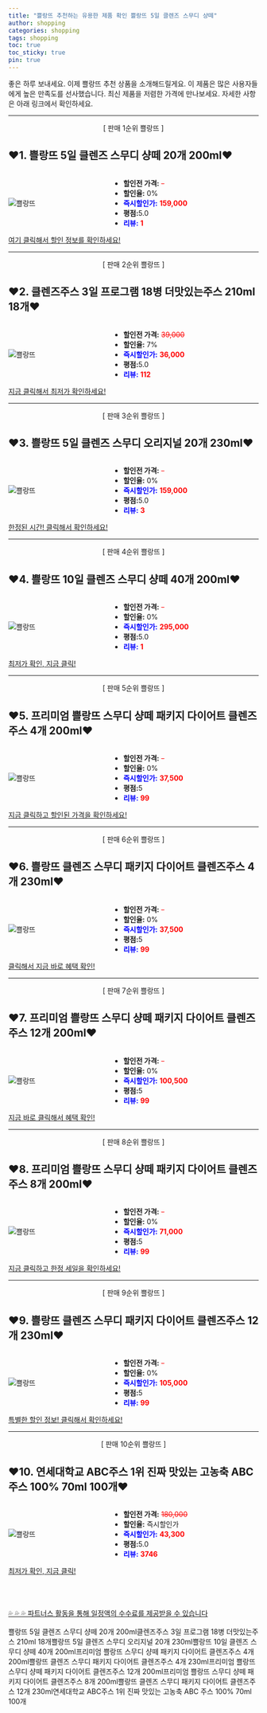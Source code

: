 ```yaml
---
title: "쁠랑뜨 추천하는 유용한 제품 확인 쁠랑뜨 5일 클렌즈 스무디 샹떼"
author: shopping
categories: shopping
tags: shopping
toc: true
toc_sticky: true
pin: true
---
```

좋은 하루 보내세요. 이제 쁠랑뜨 추천 상품을 소개해드릴게요. 이 제품은 많은 사용자들에게 높은 만족도를 선사했습니다. 최신 제품을 저렴한 가격에 만나보세요. 자세한 사항은 아래 링크에서 확인하세요.

---
<p class="toplist" style="margin: 0 auto; display: block; width: fit-content;">[ 판매 1순위 쁠랑뜨 ]</p>

<h2><strong>❤️1. 쁠랑뜨 5일 클렌즈 스무디 샹떼 20개 200ml❤️</strong></h2>

<div style="display: flex; align-items: center;">
    <div style="flex: 0.4;">
        <img src="https://thumbnail9.coupangcdn.com/thumbnails/remote/230x230ex/image/vendor_inventory/a724/baf3663f2c68695c80eeb6704d2ff402eb346f2ddc03c4dd7a2d75fafecc.png" alt="쁠랑뜨" style="max-width: 100%;">
    </div>
    <div style="flex: 0.6; margin-left: 10px;">
        <ul>
            <li><strong>할인전 가격:</strong> <del style="color: red;">-</del></li>
            <li><strong>할인율:</strong> 0%</li>
            <li><span style='color:blue'><strong>즉시할인가:</strong></span> <span style='color:red'><strong>159,000</strong></span></li>
            <li><strong>평점:</strong>5.0</li>
            <li><span style='color:blue'><strong>리뷰:</strong></span> <span style='color:red'><strong>1</strong></span></li>
        </ul>
    </div>
</div>
<div class="center">
    <a href="https://selin100587.github.io?lptag=AF9450613&subid=githubio&pageKey=7619333533&traceid=V0-153&itemId=20197165005&vendorItemId=87288066009" class="myButton">
        여기 클릭해서 할인 정보를 확인하세요!
    </a>
</div>


---
<p class="toplist" style="margin: 0 auto; display: block; width: fit-content;">[ 판매 2순위 쁠랑뜨 ]</p>

<h2><strong>❤️2. 클렌즈주스 3일 프로그램 18병 더맛있는주스 210ml 18개❤️</strong></h2>

<div style="display: flex; align-items: center;">
    <div style="flex: 0.4;">
        <img src="https://thumbnail9.coupangcdn.com/thumbnails/remote/230x230ex/image/vendor_inventory/a0ef/78507cc84721dc8250e485a8da7742f12434ae93c92f41cf4e25b4879dce.jpeg" alt="쁠랑뜨" style="max-width: 100%;">
    </div>
    <div style="flex: 0.6; margin-left: 10px;">
        <ul>
            <li><strong>할인전 가격:</strong> <del style="color: red;">39,000</del></li>
            <li><strong>할인율:</strong> 7%</li>
            <li><span style='color:blue'><strong>즉시할인가:</strong></span> <span style='color:red'><strong>36,000</strong></span></li>
            <li><strong>평점:</strong>5.0</li>
            <li><span style='color:blue'><strong>리뷰:</strong></span> <span style='color:red'><strong>112</strong></span></li>
        </ul>
    </div>
</div>
<div class="center">
    <a href="https://selin100587.github.io?lptag=AF9450613&subid=githubio&pageKey=7422650312&traceid=V0-153&itemId=19258634895&vendorItemId=86374128139" class="myButton">
        지금 클릭해서 최저가 확인하세요!
    </a>
</div>


---
<p class="toplist" style="margin: 0 auto; display: block; width: fit-content;">[ 판매 3순위 쁠랑뜨 ]</p>

<h2><strong>❤️3. 쁠랑뜨 5일 클렌즈 스무디 오리지널 20개 230ml❤️</strong></h2>

<div style="display: flex; align-items: center;">
    <div style="flex: 0.4;">
        <img src="https://thumbnail10.coupangcdn.com/thumbnails/remote/230x230ex/image/vendor_inventory/7275/0088a9ba6959cd226f5892502f3172527059eb4023793f694ad087bf45fe.png" alt="쁠랑뜨" style="max-width: 100%;">
    </div>
    <div style="flex: 0.6; margin-left: 10px;">
        <ul>
            <li><strong>할인전 가격:</strong> <del style="color: red;">-</del></li>
            <li><strong>할인율:</strong> 0%</li>
            <li><span style='color:blue'><strong>즉시할인가:</strong></span> <span style='color:red'><strong>159,000</strong></span></li>
            <li><strong>평점:</strong>5.0</li>
            <li><span style='color:blue'><strong>리뷰:</strong></span> <span style='color:red'><strong>3</strong></span></li>
        </ul>
    </div>
</div>
<div class="center">
    <a href="https://selin100587.github.io?lptag=AF9450613&subid=githubio&pageKey=7619561620&traceid=V0-153&itemId=20198252270&vendorItemId=87287960726" class="myButton">
        한정된 시간! 클릭해서 확인하세요!
    </a>
</div>


---
<p class="toplist" style="margin: 0 auto; display: block; width: fit-content;">[ 판매 4순위 쁠랑뜨 ]</p>

<h2><strong>❤️4. 쁠랑뜨 10일 클렌즈 스무디 샹떼 40개 200ml❤️</strong></h2>

<div style="display: flex; align-items: center;">
    <div style="flex: 0.4;">
        <img src="https://thumbnail9.coupangcdn.com/thumbnails/remote/230x230ex/image/vendor_inventory/a724/baf3663f2c68695c80eeb6704d2ff402eb346f2ddc03c4dd7a2d75fafecc.png" alt="쁠랑뜨" style="max-width: 100%;">
    </div>
    <div style="flex: 0.6; margin-left: 10px;">
        <ul>
            <li><strong>할인전 가격:</strong> <del style="color: red;">-</del></li>
            <li><strong>할인율:</strong> 0%</li>
            <li><span style='color:blue'><strong>즉시할인가:</strong></span> <span style='color:red'><strong>295,000</strong></span></li>
            <li><strong>평점:</strong>5.0</li>
            <li><span style='color:blue'><strong>리뷰:</strong></span> <span style='color:red'><strong>1</strong></span></li>
        </ul>
    </div>
</div>
<div class="center">
    <a href="https://selin100587.github.io?lptag=AF9450613&subid=githubio&pageKey=7619333533&traceid=V0-153&itemId=20198262644&vendorItemId=87289101878" class="myButton">
        최저가 확인, 지금 클릭!
    </a>
</div>


---
<p class="toplist" style="margin: 0 auto; display: block; width: fit-content;">[ 판매 5순위 쁠랑뜨 ]</p>

<h2><strong>❤️5. 프리미엄 쁠랑뜨 스무디 샹떼 패키지 다이어트 클렌즈주스 4개 200ml❤️</strong></h2>

<div style="display: flex; align-items: center;">
    <div style="flex: 0.4;">
        <img src="https://thumbnail10.coupangcdn.com/thumbnails/remote/230x230ex/image/vendor_inventory/089c/6221cd6d58774d063a246764447f2a9651a8105c449a97042f1c11d48d7f.jpg" alt="쁠랑뜨" style="max-width: 100%;">
    </div>
    <div style="flex: 0.6; margin-left: 10px;">
        <ul>
            <li><strong>할인전 가격:</strong> <del style="color: red;">-</del></li>
            <li><strong>할인율:</strong> 0%</li>
            <li><span style='color:blue'><strong>즉시할인가:</strong></span> <span style='color:red'><strong>37,500</strong></span></li>
            <li><strong>평점:</strong>5</li>
            <li><span style='color:blue'><strong>리뷰:</strong></span> <span style='color:red'><strong>99</strong></span></li>
        </ul>
    </div>
</div>
<div class="center">
    <a href="https://selin100587.github.io?lptag=AF9450613&subid=githubio&pageKey=8219792760&traceid=V0-153&itemId=23622708100&vendorItemId=90648277929" class="myButton">
        지금 클릭하고 할인된 가격을 확인하세요!
    </a>
</div>


---
<p class="toplist" style="margin: 0 auto; display: block; width: fit-content;">[ 판매 6순위 쁠랑뜨 ]</p>

<h2><strong>❤️6. 쁠랑뜨 클렌즈 스무디 패키지 다이어트 클렌즈주스 4개 230ml❤️</strong></h2>

<div style="display: flex; align-items: center;">
    <div style="flex: 0.4;">
        <img src="https://thumbnail8.coupangcdn.com/thumbnails/remote/230x230ex/image/vendor_inventory/400e/62e8b33b9186320b373e9d730fb57429f703cd19f4dd534765b2882db95c.jpg" alt="쁠랑뜨" style="max-width: 100%;">
    </div>
    <div style="flex: 0.6; margin-left: 10px;">
        <ul>
            <li><strong>할인전 가격:</strong> <del style="color: red;">-</del></li>
            <li><strong>할인율:</strong> 0%</li>
            <li><span style='color:blue'><strong>즉시할인가:</strong></span> <span style='color:red'><strong>37,500</strong></span></li>
            <li><strong>평점:</strong>5</li>
            <li><span style='color:blue'><strong>리뷰:</strong></span> <span style='color:red'><strong>99</strong></span></li>
        </ul>
    </div>
</div>
<div class="center">
    <a href="https://selin100587.github.io?lptag=AF9450613&subid=githubio&pageKey=8217976120&traceid=V0-153&itemId=23610943515&vendorItemId=90636596618" class="myButton">
        클릭해서 지금 바로 혜택 확인!
    </a>
</div>


---
<p class="toplist" style="margin: 0 auto; display: block; width: fit-content;">[ 판매 7순위 쁠랑뜨 ]</p>

<h2><strong>❤️7. 프리미엄 쁠랑뜨 스무디 샹떼 패키지 다이어트 클렌즈주스 12개 200ml❤️</strong></h2>

<div style="display: flex; align-items: center;">
    <div style="flex: 0.4;">
        <img src="https://thumbnail10.coupangcdn.com/thumbnails/remote/230x230ex/image/vendor_inventory/089c/6221cd6d58774d063a246764447f2a9651a8105c449a97042f1c11d48d7f.jpg" alt="쁠랑뜨" style="max-width: 100%;">
    </div>
    <div style="flex: 0.6; margin-left: 10px;">
        <ul>
            <li><strong>할인전 가격:</strong> <del style="color: red;">-</del></li>
            <li><strong>할인율:</strong> 0%</li>
            <li><span style='color:blue'><strong>즉시할인가:</strong></span> <span style='color:red'><strong>100,500</strong></span></li>
            <li><strong>평점:</strong>5</li>
            <li><span style='color:blue'><strong>리뷰:</strong></span> <span style='color:red'><strong>99</strong></span></li>
        </ul>
    </div>
</div>
<div class="center">
    <a href="https://selin100587.github.io?lptag=AF9450613&subid=githubio&pageKey=8219792760&traceid=V0-153&itemId=23622708096&vendorItemId=90648277913" class="myButton">
        지금 바로 클릭해서 혜택 확인!
    </a>
</div>


---
<p class="toplist" style="margin: 0 auto; display: block; width: fit-content;">[ 판매 8순위 쁠랑뜨 ]</p>

<h2><strong>❤️8. 프리미엄 쁠랑뜨 스무디 샹떼 패키지 다이어트 클렌즈주스 8개 200ml❤️</strong></h2>

<div style="display: flex; align-items: center;">
    <div style="flex: 0.4;">
        <img src="https://thumbnail10.coupangcdn.com/thumbnails/remote/230x230ex/image/vendor_inventory/089c/6221cd6d58774d063a246764447f2a9651a8105c449a97042f1c11d48d7f.jpg" alt="쁠랑뜨" style="max-width: 100%;">
    </div>
    <div style="flex: 0.6; margin-left: 10px;">
        <ul>
            <li><strong>할인전 가격:</strong> <del style="color: red;">-</del></li>
            <li><strong>할인율:</strong> 0%</li>
            <li><span style='color:blue'><strong>즉시할인가:</strong></span> <span style='color:red'><strong>71,000</strong></span></li>
            <li><strong>평점:</strong>5</li>
            <li><span style='color:blue'><strong>리뷰:</strong></span> <span style='color:red'><strong>99</strong></span></li>
        </ul>
    </div>
</div>
<div class="center">
    <a href="https://selin100587.github.io?lptag=AF9450613&subid=githubio&pageKey=8219792760&traceid=V0-153&itemId=23622708091&vendorItemId=90648277897" class="myButton">
        지금 클릭하고 한정 세일을 확인하세요!
    </a>
</div>


---
<p class="toplist" style="margin: 0 auto; display: block; width: fit-content;">[ 판매 9순위 쁠랑뜨 ]</p>

<h2><strong>❤️9. 쁠랑뜨 클렌즈 스무디 패키지 다이어트 클렌즈주스 12개 230ml❤️</strong></h2>

<div style="display: flex; align-items: center;">
    <div style="flex: 0.4;">
        <img src="https://thumbnail8.coupangcdn.com/thumbnails/remote/230x230ex/image/vendor_inventory/400e/62e8b33b9186320b373e9d730fb57429f703cd19f4dd534765b2882db95c.jpg" alt="쁠랑뜨" style="max-width: 100%;">
    </div>
    <div style="flex: 0.6; margin-left: 10px;">
        <ul>
            <li><strong>할인전 가격:</strong> <del style="color: red;">-</del></li>
            <li><strong>할인율:</strong> 0%</li>
            <li><span style='color:blue'><strong>즉시할인가:</strong></span> <span style='color:red'><strong>105,000</strong></span></li>
            <li><strong>평점:</strong>5</li>
            <li><span style='color:blue'><strong>리뷰:</strong></span> <span style='color:red'><strong>99</strong></span></li>
        </ul>
    </div>
</div>
<div class="center">
    <a href="https://selin100587.github.io?lptag=AF9450613&subid=githubio&pageKey=8217976120&traceid=V0-153&itemId=23610943520&vendorItemId=90636596632" class="myButton">
        특별한 할인 정보! 클릭해서 확인하세요!
    </a>
</div>


---
<p class="toplist" style="margin: 0 auto; display: block; width: fit-content;">[ 판매 10순위 쁠랑뜨 ]</p>

<h2><strong>❤️10. 연세대학교 ABC주스 1위 진짜 맛있는 고농축 ABC 주스 100% 70ml 100개❤️</strong></h2>

<div style="display: flex; align-items: center;">
    <div style="flex: 0.4;">
        <img src="https://thumbnail7.coupangcdn.com/thumbnails/remote/230x230ex/image/vendor_inventory/8e2c/1fa5330e5ed7790507d32c9a75c201fc0f0e887481e4751cd201a9a650e6.png" alt="쁠랑뜨" style="max-width: 100%;">
    </div>
    <div style="flex: 0.6; margin-left: 10px;">
        <ul>
            <li><strong>할인전 가격:</strong> <del style="color: red;">180,000</del></li>
            <li><strong>할인율:</strong> 즉시할인가</li>
            <li><span style='color:blue'><strong>즉시할인가:</strong></span> <span style='color:red'><strong>43,300</strong></span></li>
            <li><strong>평점:</strong>5.0</li>
            <li><span style='color:blue'><strong>리뷰:</strong></span> <span style='color:red'><strong>3746</strong></span></li>
        </ul>
    </div>
</div>
<div class="center">
    <a href="https://selin100587.github.io?lptag=AF9450613&subid=githubio&pageKey=6504171199&traceid=V0-153&itemId=14334944121&vendorItemId=90464788200" class="myButton">
        최저가 확인, 지금 클릭!
    </a>
</div>

<br><br><br>[💦 💦 💦 파트너스 활동을 통해 일정액의 수수료를 제공받을 수 있습니다](https://link.coupang.com/a/bcpT2c)<br><br>쁠랑뜨 5일 클렌즈 스무디 샹떼 20개 200ml클렌즈주스 3일 프로그램 18병 더맛있는주스 210ml 18개쁠랑뜨 5일 클렌즈 스무디 오리지널 20개 230ml쁠랑뜨 10일 클렌즈 스무디 샹떼 40개 200ml프리미엄 쁠랑뜨 스무디 샹떼 패키지 다이어트 클렌즈주스 4개 200ml쁠랑뜨 클렌즈 스무디 패키지 다이어트 클렌즈주스 4개 230ml프리미엄 쁠랑뜨 스무디 샹떼 패키지 다이어트 클렌즈주스 12개 200ml프리미엄 쁠랑뜨 스무디 샹떼 패키지 다이어트 클렌즈주스 8개 200ml쁠랑뜨 클렌즈 스무디 패키지 다이어트 클렌즈주스 12개 230ml연세대학교 ABC주스 1위 진짜 맛있는 고농축 ABC 주스 100% 70ml 100개
